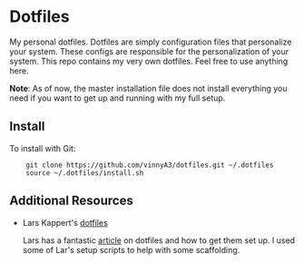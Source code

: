 # Dotfiles

My personal dotfiles.  Dotfiles are simply configuration files that personalize
your system.  These configs are responsible for the personalization of your
system.  This
repo contains my very own dotfiles.  Feel free to use anything here.

**Note**:  As of now, the master installation file does not install everything
you need if you want to get up and running with my full setup.


## Install

To install with Git:

```
    git clone https://github.com/vinnyA3/dotfiles.git ~/.dotfiles
    source ~/.dotfiles/install.sh
```

## Additional Resources

* Lars Kappert's [dotfiles](https://github.com/webpro/dotfiles)

    Lars has a fantastic [article](https://medium.com/@webprolific/getting-started-with-dotfiles-43c3602fd789) on dotfiles and how to get them set up. I
    used some of Lar's setup scripts to help with some
    scaffolding. 

